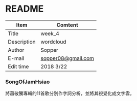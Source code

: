 # README  
Item       |Comtent
-----------|-------
Title      |week_4
Description|wordcloud
Author     |Sopper
E-mail     |sopper08@gmail.com
Edit time  |2018 3/22

### SongOfJamHsiao  
將蕭敬騰專輯的11首歌分別作字詞分析，並將其視覺化成文字雲。